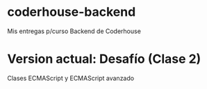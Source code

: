 # coderhouse-backend
Mis entregas p/curso Backend de Coderhouse

# Version actual: Desafío (Clase 2)
Clases ECMAScript y ECMAScript avanzado
